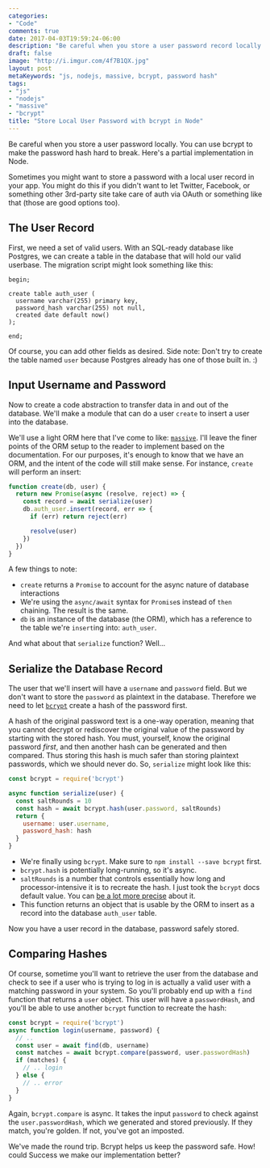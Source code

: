 ```yaml
---
categories:
- "Code"
comments: true
date: 2017-04-03T19:59:24-06:00
description: "Be careful when you store a user password record locally.  Here's how to protect the password in node."
draft: false
image: "http://i.imgur.com/4f7B1QX.jpg"
layout: post
metaKeywords: "js, nodejs, massive, bcrypt, password hash"
tags:
- "js"
- "nodejs"
- "massive"
- "bcrypt"
title: "Store Local User Password with bcrypt in Node"
---
```


Be careful when you store a user password locally.  You can use bcrypt to make the password hash hard to break.  Here's a partial implementation in Node.

<!--more-->

Sometimes you might want to store a password with a local user record in your app.  You might do this if you didn't want to let Twitter, Facebook, or something other 3rd-party site take care of auth via OAuth or something like that (those are good options too).

## The User Record

First, we need a set of valid users.  With an SQL-ready database like Postgres, we can create a table in the database that will hold our valid userbase.  The migration script might look something like this:

```
begin;

create table auth_user (
  username varchar(255) primary key,
  password_hash varchar(255) not null,
  created date default now()
);

end;
```

Of course, you can add other fields as desired.  Side note: Don't try to create the table named `user` because Postgres already has one of those built in. :)

## Input Username and Password

Now to create a code abstraction to transfer data in and out of the database.  We'll make a module that can do a user `create` to insert a user into the database.

We'll use a light ORM here that I've come to like: [`massive`](https://github.com/dmfay/massive-js).  I'll leave the finer points of the ORM setup to the reader to implement based on the documentation.  For our purposes, it's enough to know that we have an ORM, and the intent of the code will still make sense.  For instance, `create` will perform an insert:

```js
function create(db, user) {
  return new Promise(async (resolve, reject) => {
    const record = await serialize(user)
    db.auth_user.insert(record, err => {
      if (err) return reject(err)

      resolve(user)
    })
  })
}
```

A few things to note:

- `create` returns a `Promise` to account for the async nature of database interactions
- We're using the `async/await` syntax for `Promise`s instead of `then` chaining.  The result is the same.
- `db` is an instance of the database (the ORM), which has a reference to the table we're `insert`ing into: `auth_user`.

And what about that `serialize` function?  Well...

## Serialize the Database Record

The user that we'll insert will have a `username` and `password` field.  But we don't want to store the `password` as plaintext in the database.  Therefore we need to let [`bcrypt`](https://github.com/kelektiv/node.bcrypt.js) create a hash of the password first.  

A hash of the original password text is a one-way operation, meaning that you cannot decrypt or rediscover the original value of the password by starting with the stored hash.  You must, yourself, know the original password *first*, and then another hash can be generated and then compared.  Thus storing this hash is much safer than storing plaintext passwords, which we should never do.  So, `serialize` might look like this:

```js
const bcrypt = require('bcrypt')

async function serialize(user) {
  const saltRounds = 10
  const hash = await bcrypt.hash(user.password, saltRounds)
  return {
    username: user.username,
    password_hash: hash
  }
}
```

- We're finally using `bcrypt`.  Make sure to `npm install --save bcrypt` first.
- `bcrypt.hash` is potentially long-running, so it's async.  
- `saltRounds` is a number that controls essentially how long and processor-intensive it is to recreate the hash.  I just took the `bcrypt` docs default value.  You can [be a lot more precise](https://security.stackexchange.com/questions/3959/recommended-of-iterations-when-using-pkbdf2-sha256/3993#3993) about it.
- This function returns an object that is usable by the ORM to insert as a record into the database `auth_user` table.

Now you have a user record in the database, password safely stored.

## Comparing Hashes

Of course, sometime you'll want to retrieve the user from the database and check to see if a user who is trying to log in is actually a valid user with a matching password in your system.  So you'll probably end up with a `find` function that returns a `user` object.  This user will have a `passwordHash`, and you'll be able to use another `bcrypt` function to recreate the hash:

```js
const bcrypt = require('bcrypt')
async function login(username, password) {
  // ..
  const user = await find(db, username)
  const matches = await bcrypt.compare(password, user.passwordHash)
  if (matches) {
    // .. login
  } else {
    // .. error
  }
}
```

Again, `bcrypt.compare` is async.  It takes the input `password` to check against the `user.passwordHash`, which we generated and stored previously.  If they match, you're golden.  If not, you've got an imposted.

We've made the round trip.  Bcrypt helps us keep the password safe.  How! could Success we make our implementation better?
